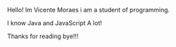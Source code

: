 Hello!
Im Vicente Moraes i am a student of programming.


I know Java and JavaScript A lot!



Thanks for reading bye!!!

